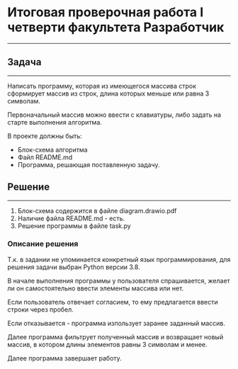 # Итоговая проверочная работа I четверти факультета Разработчик

<hr>

## Задача
<hr>
<p>Написать программу, которая из имеющегося массива строк сформирует массив из строк,
длина которых меньше или равна 3 символам.</p>
<p>Первоначальный массив можно ввести с клавиатуры, либо задать на старте выполнения алгоритма. </p>
В проекте должны быть:

* Блок-схема алгоритма
* Файл README.md
* Программа, решающая поставленную задачу.

## Решение
<hr>

1. Блок-схема содержится в файле diagram.drawio.pdf
2. Наличие файла README.md - есть.
3. Решение программы в файле task.py

### Описание решения

Т.к. в задании не упоминается конкретный язык программирования, для решения  задачи выбран Python версии 3.8.  

В начале выполнения программы у пользователя спрашивается, желает ли он самостоятельно ввести элементы массива или нет.

Если пользователь отвечает согласием, то ему предлагается ввести строки через пробел.

Если отказывается - программа изпользует заранее заданный массив.

Далее программа фильтрует полученный массив и возвращает новый массив, в котором длины элементов равны 3 символам и менее.

Далее программа завершает работу. 